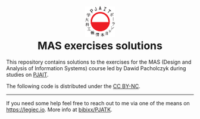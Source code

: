 <h1 align="center">
  <div>
    <img width="80" src="https://raw.githubusercontent.com/bibixx/PJATK/22b9f2f9ea695c9c8e2da79a1e04b79dc9e8871a/logo.svg" alt="" />
  </div>
  MAS exercises solutions
</h1>

This repository contains solutions to the exercises for the MAS (Design and Analysis of Information Systems) course led by Dawid Pacholczyk during studies on [PJAIT](https://www.pja.edu.pl/en/).

The following code is distributed under the [CC BY-NC](./LICENSE.md).

---

If you need some help feel free to reach out to me via one of the means on https://legiec.io. More info at [bibixx/PJATK](https://github.com/bibixx/PJATK).
